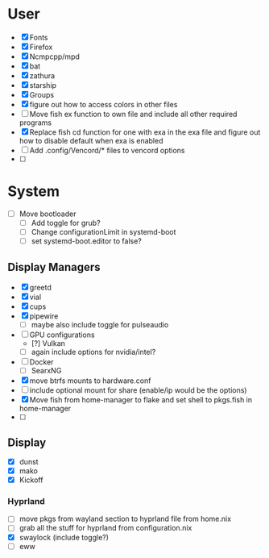# User
 - [x] Fonts
 - [x] Firefox
 - [x] Ncmpcpp/mpd
 - [x] bat
 - [x] zathura
 - [x] starship
 - [x] Groups
 - [x] figure out how to access colors in other files
 - [ ] Move fish ex function to own file and include all other required programs
 - [x] Replace fish cd function for one with exa in the exa file and figure out how to disable default when exa is enabled
 - [ ] Add .config/Vencord/* files to vencord options
 - [ ]

# System
 - [ ] Move bootloader
    - [ ] Add toggle for grub?
    - [ ] Change configurationLimit in systemd-boot
    - [ ] set systemd-boot.editor to false?
## Display Managers
 - [x] greetd
 - [x] vial
 - [x] cups
 - [x] pipewire
    - [ ] maybe also include toggle for pulseaudio
 - [ ] GPU configurations
    - [?] Vulkan
    - [ ] again include options for nvidia/intel?
 - [ ] Docker
    - [ ] SearxNG
 - [x] move btrfs mounts to hardware.conf
 - [ ] include optional mount for share (enable/ip would be the options)
 - [x] Move fish from home-manager to flake and set shell to pkgs.fish in home-manager
 - [ ]

## Display
 - [x] dunst
 - [x] mako
 - [x] Kickoff
### Hyprland
 - [ ] move pkgs from wayland section to hyprland file from home.nix
 - [ ] grab all the stuff for hyprland from configuration.nix
 - [x] swaylock (include toggle?)
 - [ ] eww
